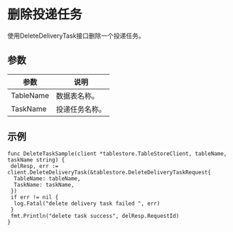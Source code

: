 删除投递任务 
===========================

使用DeleteDeliveryTask接口删除一个投递任务。



参数 
-----------------------



|    参数     |   说明    |
|-----------|---------|
| TableName | 数据表名称。  |
| TaskName  | 投递任务名称。 |



示例 
-----------------------

    func DeleteTaskSample(client *tablestore.TableStoreClient, tableName, taskName string) {
     delResp, err := client.DeleteDeliveryTask(&tablestore.DeleteDeliveryTaskRequest{
      TableName: tableName,
      TaskName: taskName,
     })
     if err != nil {
      log.Fatal("delete delivery task failed ", err)
     }
     fmt.Println("delete task success", delResp.RequestId)
    }



